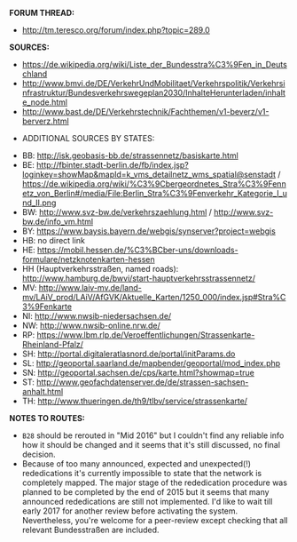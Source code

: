 ﻿**FORUM THREAD:**
- http://tm.teresco.org/forum/index.php?topic=289.0


**SOURCES:**
- https://de.wikipedia.org/wiki/Liste_der_Bundesstra%C3%9Fen_in_Deutschland
- http://www.bmvi.de/DE/VerkehrUndMobilitaet/Verkehrspolitik/Verkehrsinfrastruktur/Bundesverkehrswegeplan2030/InhalteHerunterladen/inhalte_node.html
- http://www.bast.de/DE/Verkehrstechnik/Fachthemen/v1-beverz/v1-berverz.html


* ADDITIONAL SOURCES BY STATES:
- BB: http://isk.geobasis-bb.de/strassennetz/basiskarte.html
- BE: http://fbinter.stadt-berlin.de/fb/index.jsp?loginkey=showMap&mapId=k_vms_detailnetz_wms_spatial@senstadt / https://de.wikipedia.org/wiki/%C3%9Cbergeordnetes_Stra%C3%9Fennetz_von_Berlin#/media/File:Berlin_Stra%C3%9Fenverkehr_Kategorie_I_und_II.png
- BW: http://www.svz-bw.de/verkehrszaehlung.html / http://www.svz-bw.de/info_vm.html
- BY: https://www.baysis.bayern.de/webgis/synserver?project=webgis
- HB: no direct link
- HE: https://mobil.hessen.de/%C3%BCber-uns/downloads-formulare/netzknotenkarten-hessen
- HH (Hauptverkehrsstraßen, named roads): http://www.hamburg.de/bwvi/start-hauptverkehrsstrassennetz/
- MV: http://www.laiv-mv.de/land-mv/LAiV_prod/LAiV/AfGVK/Aktuelle_Karten/1250_000/index.jsp#Stra%C3%9Fenkarte
- NI: http://www.nwsib-niedersachsen.de/
- NW: http://www.nwsib-online.nrw.de/
- RP: https://www.lbm.rlp.de/Veroeffentlichungen/Strassenkarte-Rheinland-Pfalz/
- SH: http://portal.digitaleratlasnord.de/portal/initParams.do
- SL: http://geoportal.saarland.de/mapbender/geoportal/mod_index.php
- SN: http://geoportal.sachsen.de/cps/karte.html?showmap=true
- ST: http://www.geofachdatenserver.de/de/strassen-sachsen-anhalt.html
- TH: http://www.thueringen.de/th9/tlbv/service/strassenkarte/


**NOTES TO ROUTES:**
- `B28` should be rerouted in "Mid 2016" but I couldn't find any reliable info how it should be changed and it seems that it's still discussed, no final decision.
- Because of too many announced, expected and unexpected(!) rededications it's currently impossible to state that the network is completely mapped. The major stage of the rededication procedure was planned to be completed by the end of 2015 but it seems that many announced rededications are still not implemented. I'd like to wait till early 2017 for another review before activating the system. Nevertheless, you're welcome for a peer-review except checking that all relevant Bundesstraßen are included.